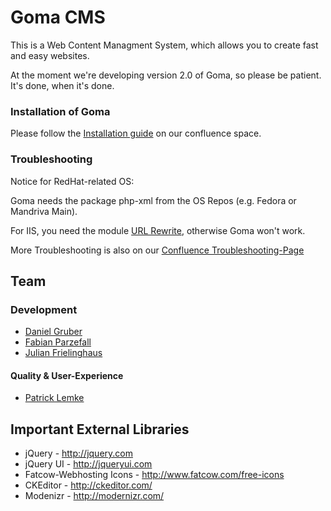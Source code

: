 Goma CMS
========

This is a Web Content Managment System, which allows you to create fast and easy websites.

At the moment we're developing version 2.0 of Goma, so please be patient. It's done, when it's done.

### Installation of Goma

Please follow the [Installation guide](https://confluence.goma-cms.org/display/GOMA/Installation+Guide) on our confluence space.

### Troubleshooting
Notice for RedHat-related OS:

Goma needs the package php-xml from the OS Repos (e.g. Fedora or Mandriva Main).

For IIS, you need the module [URL Rewrite](http://www.iis.net/downloads/microsoft/url-rewrite), otherwise Goma won't work.

More Troubleshooting is also on our [Confluence Troubleshooting-Page](https://confluence.goma-cms.org/display/GOMA/Troubleshooting)


Team
----

### Development
* [Daniel Gruber](https://repo.goma-cms.org/users/daniel.gruber)
* [Fabian Parzefall](https://repo.goma-cms.org/users/fabian.parzefall)
* [Julian Frielinghaus](https://repo.goma-cms.org/users/julian.frielinghaus)

#### Quality & User-Experience
* [Patrick Lemke](https://repo.goma-cms.org/users/patrick.lemke)

Important External Libraries
------------------
* jQuery - http://jquery.com
* jQuery UI - http://jqueryui.com
* Fatcow-Webhosting Icons - http://www.fatcow.com/free-icons
* CKEditor - http://ckeditor.com/
* Modenizr - http://modernizr.com/
